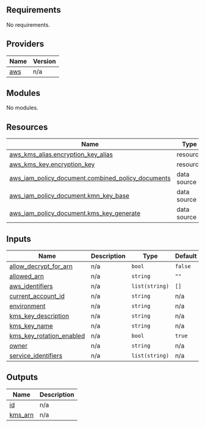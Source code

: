 ## Requirements

No requirements.

## Providers

| Name | Version |
|------|---------|
| <a name="provider_aws"></a> [aws](#provider\_aws) | n/a |

## Modules

No modules.

## Resources

| Name | Type |
|------|------|
| [aws_kms_alias.encryption_key_alias](https://registry.terraform.io/providers/hashicorp/aws/latest/docs/resources/kms_alias) | resource |
| [aws_kms_key.encryption_key](https://registry.terraform.io/providers/hashicorp/aws/latest/docs/resources/kms_key) | resource |
| [aws_iam_policy_document.combined_policy_documents](https://registry.terraform.io/providers/hashicorp/aws/latest/docs/data-sources/iam_policy_document) | data source |
| [aws_iam_policy_document.kmn_key_base](https://registry.terraform.io/providers/hashicorp/aws/latest/docs/data-sources/iam_policy_document) | data source |
| [aws_iam_policy_document.kms_key_generate](https://registry.terraform.io/providers/hashicorp/aws/latest/docs/data-sources/iam_policy_document) | data source |

## Inputs

| Name | Description | Type | Default | Required |
|------|-------------|------|---------|:--------:|
| <a name="input_allow_decrypt_for_arn"></a> [allow\_decrypt\_for\_arn](#input\_allow\_decrypt\_for\_arn) | n/a | `bool` | `false` | no |
| <a name="input_allowed_arn"></a> [allowed\_arn](#input\_allowed\_arn) | n/a | `string` | `""` | no |
| <a name="input_aws_identifiers"></a> [aws\_identifiers](#input\_aws\_identifiers) | n/a | `list(string)` | `[]` | no |
| <a name="input_current_account_id"></a> [current\_account\_id](#input\_current\_account\_id) | n/a | `string` | n/a | yes |
| <a name="input_environment"></a> [environment](#input\_environment) | n/a | `string` | n/a | yes |
| <a name="input_kms_key_description"></a> [kms\_key\_description](#input\_kms\_key\_description) | n/a | `string` | n/a | yes |
| <a name="input_kms_key_name"></a> [kms\_key\_name](#input\_kms\_key\_name) | n/a | `string` | n/a | yes |
| <a name="input_kms_key_rotation_enabled"></a> [kms\_key\_rotation\_enabled](#input\_kms\_key\_rotation\_enabled) | n/a | `bool` | `true` | no |
| <a name="input_owner"></a> [owner](#input\_owner) | n/a | `string` | n/a | yes |
| <a name="input_service_identifiers"></a> [service\_identifiers](#input\_service\_identifiers) | n/a | `list(string)` | n/a | yes |

## Outputs

| Name | Description |
|------|-------------|
| <a name="output_id"></a> [id](#output\_id) | n/a |
| <a name="output_kms_arn"></a> [kms\_arn](#output\_kms\_arn) | n/a |
